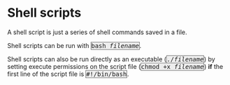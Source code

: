 <!SLIDE>
# Shell scripts

A shell script is just a series of shell commands saved in a file.

Shell scripts can be run with
<span style="font-family: monospace; border: 1px solid #666; background-color: #ededed;">bash <i>filename</i></span>.

Shell scripts can also be run directly as an executable
(<span style="font-family: monospace; border: 1px solid #666; background-color: #ededed;">./<i>filename</i></span>)
by setting execute permissions on the script file
(<span style="font-family: monospace; border: 1px solid #666; background-color: #ededed;">chmod +x <i>filename</i></span>)
**if** the first line of the script file is
<span style="font-family: monospace; border: 1px solid #666; background-color: #ededed;">#!/bin/bash</span>.
